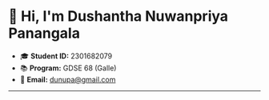 # 👋 Hi, I'm Dushantha Nuwanpriya Panangala  

- 🎓 **Student ID:** 2301682079  
- 📚 **Program:** GDSE 68 (Galle)  
- 📧 **Email:** [dunupa@gmail.com](mailto:dunupa@gmail.com)  

---
